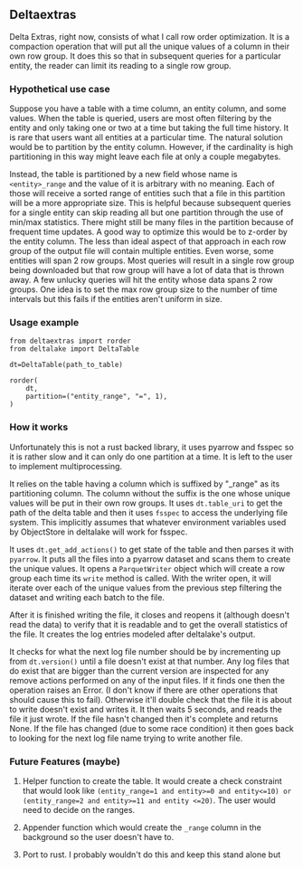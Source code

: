 ## Deltaextras

Delta Extras, right now, consists of what I call row order optimization. It is a compaction operation that will put all the unique values of a column in their own row group. It does this so that in subsequent queries for a particular entity, the reader can limit its reading to a single row group.

### Hypothetical use case

Suppose you have a table with a time column, an entity column, and some values. When the table is queried, users are most often filtering by the entity and only taking one or two at a time but taking the full time history. It is rare that users want all entities at a particular time. The natural solution would be to partition by the entity column. However, if the cardinality is high partitioning in this way might leave each file at only a couple megabytes. 

Instead, the table is partitioned by a new field whose name is `<entity>_range` and the value of it is arbitrary with no meaning. Each of those will receive a sorted range of entities such that a file in this partition will be a more appropriate size. This is helpful because subsequent queries for a single entity can skip reading all but one partition through the use of min/max statistics. There might still be many files in the partition because of frequent time updates. A good way to optimize this would be to z-order by the entity column. The less than ideal aspect of that approach in each row group of the output file will contain multiple entities. Even worse, some entities will span 2 row groups. Most queries will result in a single row group being downloaded but that row group will have a lot of data that is thrown away. A few unlucky queries will hit the entity whose data spans 2 row groups. One idea is to set the max row group size to the number of time intervals but this fails if the entities aren't uniform in size.

### Usage example

```
from deltaextras import rorder
from deltalake import DeltaTable

dt=DeltaTable(path_to_table)

rorder(
    dt,
    partition=("entity_range", "=", 1),
)
```

### How it works

Unfortunately this is not a rust backed library, it uses pyarrow and fsspec so it is rather slow and it can only do one partition at a time. It is left to the user to implement multiprocessing.

It relies on the table having a column which is suffixed by "_range" as its partitioning column. The column without the suffix is the one whose unique values will be put in their own row groups. It uses `dt.table_uri` to get the path of the delta table and then it uses `fsspec` to access the underlying file system. This implicitly assumes that whatever environment variables used by ObjectStore in deltalake will work for fsspec.

It uses `dt.get_add_actions()` to get state of the table and then parses it with `pyarrow`. It puts all the files into a pyarrow dataset and scans them to create the unique values. It opens a `ParquetWriter` object which will create a row group each time its `write` method is called. With the writer open, it will iterate over each of the unique values from the previous step filtering the dataset and writing each batch to the file. 

After it is finished writing the file, it closes and reopens it (although doesn't read the data) to verify that it is readable and to get the overall statistics of the file. It creates the log entries modeled after deltalake's output.

It checks for what the next log file number should be by incrementing up from `dt.version()` until a file doesn't exist at that number. Any log files that do exist that are bigger than the current version are inspected for any remove actions performed on any of the input files. If it finds one then the operation raises an Error. (I don't know if there are other operations that should cause this to fail). Otherwise it'll double check that the file it is about to write doesn't exist and writes it. It then waits 5 seconds, and reads the file it just wrote. If the file hasn't changed then it's complete and returns None. If the file has changed (due to some race condition) it then goes back to looking for the next log file name trying to write another file.

### Future Features (maybe)

1. Helper function to create the table. It would create a check constraint that would look like `(entity_range=1 and entity>=0 and entity<=10) or (entity_range=2 and entity>=11 and entity <=20)`. The user would need to decide on the ranges.

2. Appender function which would create the `_range` column in the background so the user doesn't have to.

3. Port to rust. I probably wouldn't do this and keep this stand alone but 